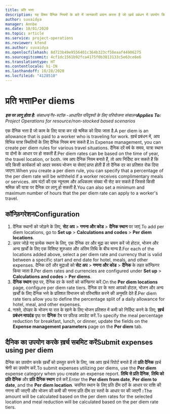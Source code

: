 ```yaml
---
title: प्रति भत्ता
description: यह विषय दैनिक नियमों के बारे में जानकारी प्रदान करता है जो ख़र्च प्रबंधन में उपयोग किए जाते हैं.
author: suvaidya
manager: Annbe
ms.date: 10/01/2020
ms.topic: article
ms.service: project-operations
ms.reviewer: kfend
ms.author: suvaidya
ms.openlocfilehash: 8d723b49e9556401c364b323cf58eaaf44906275
ms.sourcegitcommit: 4cf1dc1561b92fca4175f0b3813133c5e63ce8e6
ms.translationtype: HT
ms.contentlocale: hi-IN
ms.lasthandoff: 10/28/2020
ms.locfileid: "4128510"
---
```

# <a name="per-diems"></a><span data-ttu-id="44bcb-103">प्रति भत्ता</span><span class="sxs-lookup"><span data-stu-id="44bcb-103">Per diems</span></span>

<span data-ttu-id="44bcb-104">_**इस पर लागू होता है:** संसाधन/गैर-स्टॉक -आधारित परिदृश्यों के लिए परियोजना संचालन_</span><span class="sxs-lookup"><span data-stu-id="44bcb-104">_**Applies To:** Project Operations for resource/non-stocked based scenarios_</span></span>


<span data-ttu-id="44bcb-105">एक दैनिक भत्ता है जो काम के लिए यात्रा कर रहे श्रमिक को दिया जाता है.</span><span class="sxs-lookup"><span data-stu-id="44bcb-105">A per diem is an allowance that is paid to a worker who is traveling for work.</span></span> <span data-ttu-id="44bcb-106">ख़र्च प्रबंधन में, आप विभिन्न यात्रा स्थितियों के लिए दैनिक नियम बना सकते हैं.</span><span class="sxs-lookup"><span data-stu-id="44bcb-106">In Expense management, you can create per diem rules for  various travel situations.</span></span> <span data-ttu-id="44bcb-107">दैनिक दरें वर्ष के समय, यात्रा स्थान या दोनों के आधार पर हो सकती हैं.</span><span class="sxs-lookup"><span data-stu-id="44bcb-107">Per diem rates can be based on the time of year, the travel location, or both.</span></span> <span data-ttu-id="44bcb-108">जब आप दैनिक नियम बनाते हैं, तो आप निर्दिष्ट कर सकते हैं कि यदि किसी कार्यकर्ता को आदर स्वरूप भोजन या सेवाएं प्राप्त होती हैं तो दैनिक दर का प्रतिशत रोक दिया जाएगा.</span><span class="sxs-lookup"><span data-stu-id="44bcb-108">When you create a per diem  rule, you can specify that a percentage of the per diem rate will be withheld if a worker receives complimentary meals or services.</span></span> <span data-ttu-id="44bcb-109">आप घंटों की एक न्यूनतम और अधिकतम संख्या भी सेट कर सकते हैं जिससे किसी श्रमिक की यात्रा पर दैनिक दर लागू हो सकती है.</span><span class="sxs-lookup"><span data-stu-id="44bcb-109">You can also set a minimum and maximum number of hours that the per diem rate can apply to a worker's travel.</span></span>

## <a name="configuration"></a><span data-ttu-id="44bcb-110">कॉन्फ़िगरेशन</span><span class="sxs-lookup"><span data-stu-id="44bcb-110">Configuration</span></span> 

1. <span data-ttu-id="44bcb-111">दैनिक स्थानों को जोड़ने के लिए, **सेट अप** > **गणना और कोड** > **दैनिक स्थान** पर जाएं.</span><span class="sxs-lookup"><span data-stu-id="44bcb-111">To add per diem locations, go to **Set up** > **Calculations and codes** > **Per diem locations**.</span></span>
2. <span data-ttu-id="44bcb-112">ऊपर जोड़े गए प्रत्येक स्थान के लिए, एक दैनिक दर और मुद्रा का चयन करें जो होटल, भोजन और अन्य ख़र्चों के लिए एक विशिष्ट शुरुआत और अंतिम तिथि के बीच मान्य है.</span><span class="sxs-lookup"><span data-stu-id="44bcb-112">For each of the locations added above, select a per diem rate and currency that is valid between a specific start and end date for hotel, meals, and other expenses.</span></span> <span data-ttu-id="44bcb-113">दैनिक दरों और मुद्राओं को **सेट अप** > **गणना और कोड** > **दैनिक** के तहत कॉन्फ़िगर किया जाता है.</span><span class="sxs-lookup"><span data-stu-id="44bcb-113">Per diem rates and currencies are configured under **Set up** > **Calculations and codes** > **Per diems**.</span></span>
3. <span data-ttu-id="44bcb-114">**दैनिक स्थान** पृष्ठ पर, दैनिक दर के स्तरों को कॉन्फ़िगर करें.</span><span class="sxs-lookup"><span data-stu-id="44bcb-114">On the **Per diem locations** page, configure per diem rate tiers.</span></span> <span data-ttu-id="44bcb-115">दैनिक दर के स्तर आपको होटल, भोजन और अन्य ख़र्चों के लिए दैनिक भत्ते के प्रतिशत विभाजन को परिभाषित करने की अनुमति देते हैं.</span><span class="sxs-lookup"><span data-stu-id="44bcb-115">Per diem rate tiers allow you to define the percentage split of a daily allowance for hotel, meal, and other expenses.</span></span> 
4. <span data-ttu-id="44bcb-116">नाश्ते, दोपहर के भोजन या रात के खाने के लिए भोजन प्रतिशत में कमी को निर्दिष्ट करने के लिए, **ख़र्च प्रबंधन मापदंड** पृष्ठ पर **दैनिक** टैब पर फ़ील्ड अपडेट करें.</span><span class="sxs-lookup"><span data-stu-id="44bcb-116">To specify the meal percentage reduction for breakfast, lunch, or dinner, update the fields on the **Expense management parameters** page on the **Per diem** tab.</span></span> 
    
## <a name="submit-expenses-using-per-diem"></a><span data-ttu-id="44bcb-117">दैनिक का उपयोग करके ख़र्च सबमिट करें</span><span class="sxs-lookup"><span data-stu-id="44bcb-117">Submit expenses using per diem</span></span>
<span data-ttu-id="44bcb-118">दैनिक का उपयोग करके ख़र्चों को प्रस्तुत करने के लिए, जब आप ख़र्च रिपोर्ट बनाते हैं तो **प्रति दैनिक** ख़र्च श्रेणी का उपयोग करें.</span><span class="sxs-lookup"><span data-stu-id="44bcb-118">To submit expenses utilizing per diems, use the **Per diem** expense category when you create an expense report.</span></span> <span data-ttu-id="44bcb-119">**तिथि से प्रति दैनिक**, **तिथि को प्रति दैनिक** और **प्रति दैनिक स्थान** दर्ज करें.</span><span class="sxs-lookup"><span data-stu-id="44bcb-119">Enter the **Per diem from date**, **Per diem to date**,  and the **Per diem location**.</span></span> <span data-ttu-id="44bcb-120">चयनित स्थान के लिए प्रति दीम दरों के आधार पर राशि की गणना की जाएगी और भोजन की कमी की गणना प्रति दीम दर स्तरों के आधार पर की जाएगी।</span><span class="sxs-lookup"><span data-stu-id="44bcb-120">The amount will be calculated based on the per diem rates for the selected location and meal reduction will be calculated based on the per diem rate tiers.</span></span>
